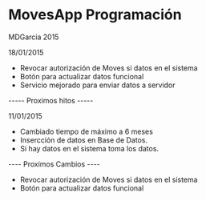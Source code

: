 # MovesApp Programación
MDGarcia 2015


18/01/2015

* Revocar autorización de Moves si datos en el sistema
* Botón para actualizar datos funcional
* Servicio mejorado para enviar datos a servidor

----- Proximos hitos -----

11/01/2015
* Cambiado tiempo de máximo a 6 meses
* Insercción de datos en Base de Datos.
* Si hay datos en el sistema toma los datos.

---- Proximos Cambios ----
* Revocar autorización de Moves si datos en el sistema
* Botón para actualizar datos funcional
